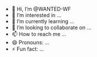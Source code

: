 - 👋 Hi, I’m @WANTED-WF
- 👀 I’m interested in ...
- 🌱 I’m currently learning ...
- 💞️ I’m looking to collaborate on ...
- 📫 How to reach me ...
- 😄 Pronouns: ...
- ⚡ Fun fact: ...

<!---
WANTED-WF/WANTED-WF is a ✨ special ✨ repository because its `README.md` (this file) appears on your GitHub profile.
You can click the Preview link to take a look at your changes.
--->
